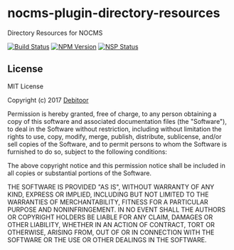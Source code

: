 # nocms-plugin-directory-resources
Directory Resources for NOCMS

[![Build Status](https://travis-ci.org/debitoor/nocms-plugin-directory-resources.svg?branch=master)](https://travis-ci.org/debitoor/nocms-plugin-directory-resources)
[![NPM Version](https://img.shields.io/npm/v/nocms-plugin-directory-resources.svg)](https://www.npmjs.com/package/nocms-plugin-directory-resources)
[![NSP Status](https://nodesecurity.io/orgs/debitoor/projects/1c1b34b3-e159-4588-bdef-055d1bb313e4/badge)](https://nodesecurity.io/orgs/debitoor/projects/1c1b34b3-e159-4588-bdef-055d1bb313e4)

## License
MIT License

Copyright (c) 2017 [Debitoor](https://debitoor.com/)

Permission is hereby granted, free of charge, to any person obtaining a copy
of this software and associated documentation files (the "Software"), to deal
in the Software without restriction, including without limitation the rights
to use, copy, modify, merge, publish, distribute, sublicense, and/or sell
copies of the Software, and to permit persons to whom the Software is
furnished to do so, subject to the following conditions:

The above copyright notice and this permission notice shall be included in all
copies or substantial portions of the Software.

THE SOFTWARE IS PROVIDED "AS IS", WITHOUT WARRANTY OF ANY KIND, EXPRESS OR
IMPLIED, INCLUDING BUT NOT LIMITED TO THE WARRANTIES OF MERCHANTABILITY,
FITNESS FOR A PARTICULAR PURPOSE AND NONINFRINGEMENT. IN NO EVENT SHALL THE
AUTHORS OR COPYRIGHT HOLDERS BE LIABLE FOR ANY CLAIM, DAMAGES OR OTHER
LIABILITY, WHETHER IN AN ACTION OF CONTRACT, TORT OR OTHERWISE, ARISING FROM,
OUT OF OR IN CONNECTION WITH THE SOFTWARE OR THE USE OR OTHER DEALINGS IN THE
SOFTWARE.
